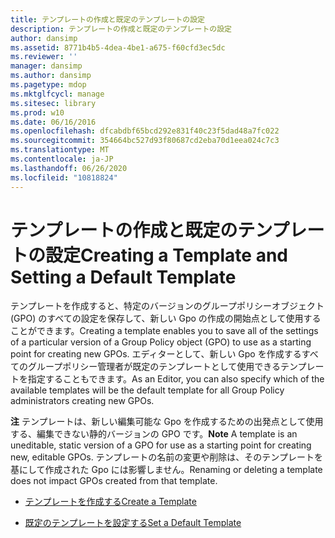 ```yaml
---
title: テンプレートの作成と既定のテンプレートの設定
description: テンプレートの作成と既定のテンプレートの設定
author: dansimp
ms.assetid: 8771b4b5-4dea-4be1-a675-f60cfd3ec5dc
ms.reviewer: ''
manager: dansimp
ms.author: dansimp
ms.pagetype: mdop
ms.mktglfcycl: manage
ms.sitesec: library
ms.prod: w10
ms.date: 06/16/2016
ms.openlocfilehash: dfcabdbf65bcd292e831f40c23f5dad48a7fc022
ms.sourcegitcommit: 354664bc527d93f80687cd2eba70d1eea024c7c3
ms.translationtype: MT
ms.contentlocale: ja-JP
ms.lasthandoff: 06/26/2020
ms.locfileid: "10818824"
---
```

# <span data-ttu-id="69752-103">テンプレートの作成と既定のテンプレートの設定</span><span class="sxs-lookup"><span data-stu-id="69752-103">Creating a Template and Setting a Default Template</span></span>


<span data-ttu-id="69752-104">テンプレートを作成すると、特定のバージョンのグループポリシーオブジェクト (GPO) のすべての設定を保存して、新しい Gpo の作成の開始点として使用することができます。</span><span class="sxs-lookup"><span data-stu-id="69752-104">Creating a template enables you to save all of the settings of a particular version of a Group Policy object (GPO) to use as a starting point for creating new GPOs.</span></span> <span data-ttu-id="69752-105">エディターとして、新しい Gpo を作成するすべてのグループポリシー管理者が既定のテンプレートとして使用できるテンプレートを指定することもできます。</span><span class="sxs-lookup"><span data-stu-id="69752-105">As an Editor, you can also specify which of the available templates will be the default template for all Group Policy administrators creating new GPOs.</span></span>

<span data-ttu-id="69752-106">**注** テンプレートは、新しい編集可能な Gpo を作成するための出発点として使用する、編集できない静的バージョンの GPO です。</span><span class="sxs-lookup"><span data-stu-id="69752-106">**Note** A template is an uneditable, static version of a GPO for use as a starting point for creating new, editable GPOs.</span></span> <span data-ttu-id="69752-107">テンプレートの名前の変更や削除は、そのテンプレートを基にして作成された Gpo には影響しません。</span><span class="sxs-lookup"><span data-stu-id="69752-107">Renaming or deleting a template does not impact GPOs created from that template.</span></span>

 

-   [<span data-ttu-id="69752-108">テンプレートを作成する</span><span class="sxs-lookup"><span data-stu-id="69752-108">Create a Template</span></span>](create-a-template.md)

-   [<span data-ttu-id="69752-109">既定のテンプレートを設定する</span><span class="sxs-lookup"><span data-stu-id="69752-109">Set a Default Template</span></span>](set-a-default-template.md)

 

 





